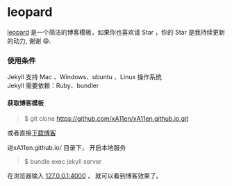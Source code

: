 # leopard

[leopard](http://robotkang.cc) 是一个简洁的博客模板，如果你也喜欢请 Star ，你的 Star 是我持续更新的动力, 谢谢 😄.


### 使用条件

Jekyll 支持 Mac 、Windows、ubuntu 、Linux 操作系统                     
Jekyll 需要依赖：Ruby、bundler

#### 获取博客模板

> $ git clone https://github.com/xA11en/xA11en.github.io.git

或者直接[下载博客](https://github.com/MengZheK/kangblog.github.io/archive/master.zip)   

进xA11en.github.io/ 目录下， 开启本地服务 

> $ bundle exec jekyll server

在浏览器输入 [127.0.0.1:4000](127.0.0.1:4000) ， 就可以看到博客效果了。


